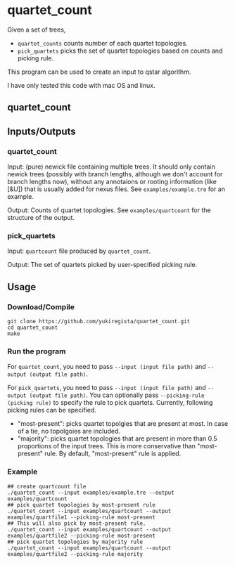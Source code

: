 # quartet_count

Given a set of trees, 

- `quartet_counts` counts number of each quartet topologies.
- `pick_quartets` picks the set of quartet topologies based on counts and picking rule.

This program can be used to create an input to qstar algorithm.

I have only tested this code with mac OS and linux.

## quartet_count

## Inputs/Outputs
### quartet_count
Input: (pure) newick file containing multiple trees. It should only contain newick trees (possibly with branch lengths, although we don't account for branch lengths now), without any annotaions or rooting information (like [\&U]) that is usually added for nexus files. See `examples/example.tre` for an example.

Output: Counts of quartet topologies. See `examples/quartcount` for the structure of the output.

### pick_quartets
Input: `quartcount` file produced by `quartet_count`.

Output: The set of quartets picked by user-specified picking rule.


## Usage
### Download/Compile
```
git clone https://github.com/yukiregista/quartet_count.git
cd quartet_count
make
```

### Run the program
For `quartet_count`, you need to pass `--input (input file path)` and `--output (output file path)`.

For `pick_quartets`, you need to pass `--input (input file path)` and `--output (output file path)`.
You can optionally pass `--picking-rule (picking rule)` to specify the rule to pick quartets.
Currently, following picking rules can be specified.
- "most-present": picks quartet topolgies that are present at most. In case of a tie, no topolgoies are included.
- "majority": picks quartet topologies that are present in more than 0.5 proportions of the input trees. This is more conservative than "most-present" rule.
By default, "most-present" rule is applied.

### Example
```
## create quartcount file
./quartet_count --input examples/example.tre --output examples/quartcount
## pick quartet topologies by most-present rule
./quartet_count --input examples/quartcount --output examples/quartfile1 --picking-rule most-present
## This will also pick by most-present rule.
./quartet_count --input examples/quartcount --output examples/quartfile2 --picking-rule most-present
## pick quartet topologies by majority rule
./quartet_count --input examples/quartcount --output examples/quartfile2 --picking-rule majority
```
